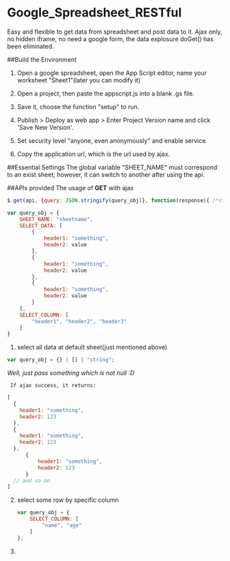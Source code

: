 # Google_Spreadsheet_RESTful
Easy and flexible to get data from spreadsheet and post data to it. Ajax only, no hidden iframe, no need a google form, the data explosure doGet() has been eliminated.

##Build the Environment

1. Open a google spreadsheet, open the App Script editor, name your worksheet "Sheet1"(later you can modify it)

2. Open a project, then paste the appscript.js into a blank .gs file.

3. Save it, choose the function "setup" to run.

4. Publish > Deploy as web app > Enter Project Version name and click 'Save New Version'.

6. Set security level "anyone, even anonymously" and enable service.

7. Copy the application url, which is the url used by ajax.

##Essential Settings
The global variable "SHEET_NAME" must correspond to an exist sheet; however, it can switch to another after using
the api.

##APIs provided
The usage of **GET** with ajax

```javascript
$.get(api, {query: JSON.stringify(query_obj)}, function(response){ /*stmt*/ });
```

```javascript
var query_obj = {
	SHEET_NAME: "sheetname",
	SELECT_DATA: [
		{
			header1: "something",
			header2: value
		},
		{
			header1: "something",
			header2: value
		},
		{
			header1: "something",
			header2: value
		}
	],
	SELECT_COLUMN: [
		"header1", "header2", "header3"
	]
}
```

1. select all data at default sheet(just mentioned above)

  ```javascript
  var query_obj = {} | [] | "string";
  ```

   _Well, just pass something which is not null :D_

	 If ajax success, it returns: 

  ```javascript
  [
    {
      header1: "something",
      header2: 123
    },
    {
      header1: "something",
      header2: 123
    },
		{
			header1: "something",
			header2: 123
		}
    // and so on
  ]
  ```

2. select some row by specific column
 
	```javascript
	var query_obj = {
		SELECT_COLUMN: [
			"name", "age" 
		]
	};
	``` 

3.
